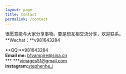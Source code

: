 ```yaml
---
layout: page
title: Contact
permalink: /contact
---
```


很愿意能与大家分享事物。要是想互相交流分享，欢迎联系。  
**Wechat：**v981643284  
<!-- ![wechat](../assets/img/wechat.jpg "MyWechat") -->
**QQ:**981643284  
**Email me:** [b1vampire@sina.cn](mailto:b1vampire@sina.cn)  
***        ***[vimages51@gmail.com](mailto:vimages51@gmail.com)  
**instagram:**[stephenhe_i](https://instagram.com/stephenhe_i)

